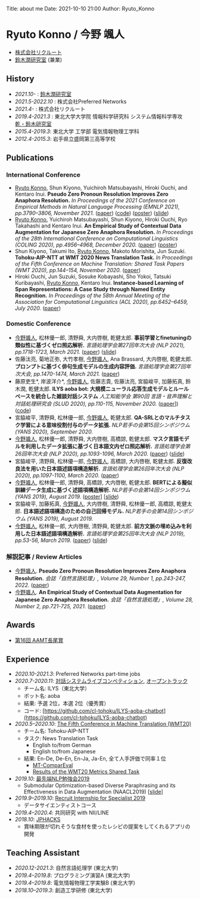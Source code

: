 Title: about me
Date: 2021-10-10 21:00
Author: Ryuto_Konno
<!-- Header_Cover: image.png -->

# Ryuto Konno / 今野 颯人
<!-- <img src="https://ryuto10.github.io/files/my_photo.jpg" width="250"> -->

- [株式会社リクルート](https://www.recruit.co.jp/)
- [鈴木潤研究室](https://www.fai.cds.tohoku.ac.jp/) (兼業)

## History
- *2021.10-* : [鈴木潤研究室](https://www.fai.cds.tohoku.ac.jp/)
- *2021.5-2022.10* : 株式会社Preferred Networks
- *2021.4-* : 株式会社リクルート
- *2019.4-2021.3* : 東北大学大学院 情報科学研究科 システム情報科学専攻 [乾・鈴木研究室](https://www.nlp.ecei.tohoku.ac.jp/)
- *2015.4-2019.3*: 東北大学 工学部 電気情報物理工学科
- *2012.4-2015.3*: 岩手県立盛岡第三高等学校

## Publications
### International Conference
- <u>Ryuto Konno</u>, Shun Kiyono, Yuichiroh Matsubayashi, Hiroki Ouchi, and Kentaro Inui. **Pseudo Zero Pronoun Resolution Improves Zero Anaphora Resolution.** *In Proceedings of the 2021 Conference on Empirical Methods in Natural Language Processing (EMNLP 2021), pp.3790–3806, November 2021.*
  ([paper](https://aclanthology.org/2021.emnlp-main.308/))
  ([code](https://github.com/Ryuto10/pzero-improves-zar))
  ([poster](https://ryuto10.github.io/files/EMNLP2021_poster.pdf))
  ([slide](https://ryuto10.github.io/files/EMNLP2021_slide.pdf))
- <u>Ryuto Konno</u>, Yuichiroh Matsubayashi, Shun Kiyono, Hiroki Ouchi, Ryo Takahashi and Kentaro Inui. **An Empirical Study of Contextual Data Augmentation for Japanese Zero Anaphora Resolution.** *In Proceedings of the 28th International Conference on Computational Linguistics (COLING 2020), pp.4956–4968, December 2020.*
  ([paper](https://www.aclweb.org/anthology/2020.coling-main.435/))
  ([poster](https://ryuto10.github.io/files/COLING2020_poster.pdf))
- Shun Kiyono, Takumi Ito, <u>Ryuto Konno</u>, Makoto Morishita, Jun Suzuki. **Tohoku-AIP-NTT at WMT 2020 News Translation Task.** *In Proceedings of the Fifth Conference on Machine Translation: Shared Task Papers (WMT 2020), pp.144–154, November 2020.*
  ([paper](https://www.aclweb.org/anthology/2020.wmt-1.12/))
- Hiroki Ouchi, Jun Suzuki, Sosuke Kobayashi, Sho Yokoi, Tatsuki Kuribayashi, <u>Ryuto Konno</u>, Kentaro Inui. **Instance-based Learning of Span Representations: A Case Study through Named Entity Recognition.** *In Proceedings of the 58th Annual Meeting of the Association for Computational Linguistics (ACL 2020), pp.6452–6459, July 2020.*
  ([paper](https://www.aclweb.org/anthology/2020.acl-main.575/))

### Domestic Conference
- <u>今野颯人</u>, 松林優一郎, 清野舜, 大内啓樹, 乾健太郎. **事前学習とfinetuningの類似性に基づくゼロ照応解析.** *言語処理学会第27回年次大会 (NLP 2021), pp.1718-1723, March 2021.*
  ([paper](https://www.anlp.jp/nlp2021/program_online/pdf_dir/C9-4.pdf))
  ([slide](https://ryuto10.github.io/files/NLP2021_slide.pdf))
- 佐藤汰亮, 菊地正弥, 大竹孝樹, <u>今野颯人</u>, Ana Brassard, 大内啓樹, 乾健太郎. **プロンプトに基づく俳句生成モデルの生成内容評価.** *言語処理学会第27回年次大会, pp.1470-1474, March 2021.*
  ([paper](https://www.anlp.jp/proceedings/annual_meeting/2021/pdf_dir/B8-2.pdf))
- 藤原吏生\*, 岸波洋介\*, <u>今野颯人</u>, 佐藤志貴, 佐藤汰亮, 宮脇峻平, 加藤拓真, 鈴木潤, 乾健太郎. **ILYS aoba bot: 大規模ニューラル応答生成モデルとルールベースを統合した雑談対話システム** *人工知能学会 第90回 言語・音声理解と対話処理研究会 (SLUD 2020), pp.110-115, November 2020.*
  ([paper](https://www.jstage.jst.go.jp/article/jsaislud/90/0/90_25/_article/-char/ja/)])
  ([code](https://github.com/cl-tohoku/ILYS-aoba-chatbot))
- 宮脇峻平, 清野舜, 松林優一郎, <u>今野颯人</u>, 乾健太郎. **QA-SRLとのマルチタスク学習による意味役割付与のデータ拡張.** *NLP若手の会第15回シンポジウム (YANS 2020), September 2020.*
- <u>今野颯人</u>, 松林優一郎, 清野舜, 大内啓樹, 高橋諒, 乾健太郎. **マスク言語モデルを利用したデータ拡張に基づく日本語文内ゼロ照応解析.** *言語処理学会第26回年次大会 (NLP 2020), pp.1093-1096, March 2020.*
  ([paper](https://www.anlp.jp/proceedings/annual_meeting/2020/pdf_dir/C5-1.pdf))
  ([slide](https://ryuto10.github.io/files/NLP2020_slide.pdf))
- 宮脇峻平, 清野舜, 松林優一郎, <u>今野颯人</u>, 高橋諒, 大内啓樹, 乾健太郎. **反復改良法を用いた日本語述語項構造解析.** *言語処理学会第26回年次大会 (NLP 2020), pp.1097-1100, March 2020.*
  ([paper](https://www.anlp.jp/proceedings/annual_meeting/2020/pdf_dir/C5-2.pdf))
- <u>今野颯人</u>, 松林優一郎, 清野舜, 高橋諒, 大内啓樹, 乾健太郎. **BERTによる擬似訓練データ生成に基づく述語項構造解析.** *NLP若手の会第14回シンポジウム (YANS 2019), August 2019.*
  ([poster](https://ryuto10.github.io/files/Yans2019_poster.pdf)] [[slide](https://ryuto10.github.io/files/Yans2019_slide.pdf))
- 宮脇峻平, 加藤拓真, <u>今野颯人</u>, 大内啓樹, 清野舜, 松林優一郎, 高橋諒, 乾健太郎. **日本語述語項構造のための自己回帰モデル.** *NLP若手の会第14回シンポジウム (YANS 2019), August 2019.*
- <u>今野颯人</u>, 松林優一郎, 大内啓樹, 清野舜, 乾健太郎. **前⽅⽂脈の埋め込みを利⽤した⽇本語述語項構造解析.** *言語処理学会第25回年次大会 (NLP 2019), pp.53-56, March 2019.*
  ([paper](https://www.anlp.jp/proceedings/annual_meeting/2019/pdf_dir/D1-2.pdf))
  ([slide](https://ryuto10.github.io/files/NLP2019_slide.pdf))

### 解説記事 / Review Articles
- <u>今野颯人</u>. **Pseudo Zero Pronoun Resolution Improves Zero Anaphora Resolution.** *会誌「自然言語処理」, Volume 29, Number 1, pp.243-247, 2022.* ([paper](https://www.jstage.jst.go.jp/article/jnlp/29/1/29_243/_article/-char/ja))
- <u>今野颯人</u>. **An Empirical Study of Contextual Data Augmentation for Japanese Zero Anaphora Resolution.** *会誌「自然言語処理」, Volume 28, Number 2, pp.721-725, 2021.*
  ([paper](https://www.jstage.jst.go.jp/article/jnlp/28/2/28_721/_article/-char/ja))

## Awards
- [第16回 AAMT長尾賞](https://aamt.info/news/nagao-2/#162021)

## Experience
- *2020.10-2021.3*: Preferred Networks part-time jobs
- *2020.7-2020.11*: [対話システムライブコンペティション](https://dialog-system-live-competition.github.io/dslc3/index.html), [オープントラック](https://dialog-system-live-competition.github.io/dslc3/opentrack.html)
	- チーム名: ILYS（東北大学）
	- ボット名: aoba
	- 結果: 予選 2位，本選 2位（優秀賞）
	- コード: [https://github.com/cl-tohoku/ILYS-aoba-chatbot](https://github.com/cl-tohoku/ILYS-aoba-chatbot)
- *2020.5–2020.10*: [The Fifth Conference in Machine Translation (WMT20)](http://www.statmt.org/wmt20/)
	- チーム名: Tohoku-AIP-NTT
	- タスク: News Translation Task
		- English to/from German
		- English to/from Japanese
	- 結果: En-De, De-En,  En-Ja, Ja-En, 全て人手評価で同率１位
		- [MT-ComparEval](http://wmt.ufal.cz/)
		- [Results of the WMT20 Metrics Shared Task](http://www.statmt.org/wmt20/pdf/2020.wmt-1.77.pdf)
- *2019.10*: [最先端NLP勉強会2019](https://sites.google.com/view/snlp-jp/home/2019?authuser=0)
	- Submodular Optimization-based Diverse Paraphrasing and its Effectiveness in Data Augmentation (NAACL2019) [[slide](https://ryuto10.github.io/files/SNLP2019_slide.pdf)]
- *2019.9–2019.10*: [Recruit Internship for Specialist 2019](https://www.recruit-jinji.jp/internship/)
	- データサイエンティストコース
- *2019.4–2020.4*: 共同研究 with NII/LINE
- *2018.10*: [JPHACKS](https://jphacks.com/2018/)
	- 賞味期限が切れそうな食材を使ったレシピの提案をしてくれるアプリの開発

## Teaching Assistant
- *2020.12-2021.3*: 自然言語処理学 (東北大学)
- *2019.4–2019.8*: プログラミング演習A (東北大学)
- *2019.4–2019.8*: 電気情報物理工学実験B (東北大学)
- *2018.10–2019.3*: 創造工学研修 (東北大学)

